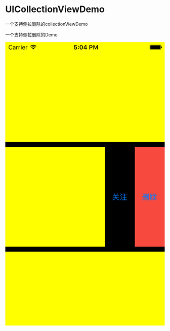 # UICollectionViewDemo
一个支持侧拉删除的collectionViewDemo


一个支持侧拉删除的Demo



![image](https://github.com/coderAs7/UICollectionViewDemo/blob/master/Simulator%20Screen%20Shot%202017%E5%B9%B411%E6%9C%8829%E6%97%A5%20%E4%B8%8B%E5%8D%885.04.57.png)

